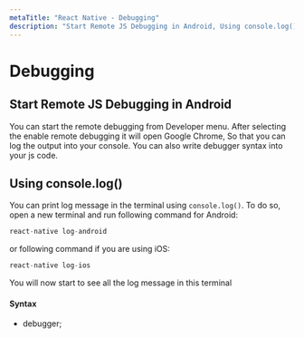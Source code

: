 ```yaml
---
metaTitle: "React Native - Debugging"
description: "Start Remote JS Debugging in Android, Using console.log()"
---
```


# Debugging




## Start Remote JS Debugging in Android


You can start the remote debugging from Developer menu. After selecting the enable remote debugging it will open Google Chrome, So that you can log the output into your console. You can also write debugger syntax into your js code.



## Using console.log()


You can print log message in the terminal using `console.log()`. To do so, open a new terminal and run following command for Android:

```js
react-native log-android

```

or following command if you are using iOS:

```js
react-native log-ios

```

You will now start to see all the log message in this terminal



#### Syntax


- debugger;

